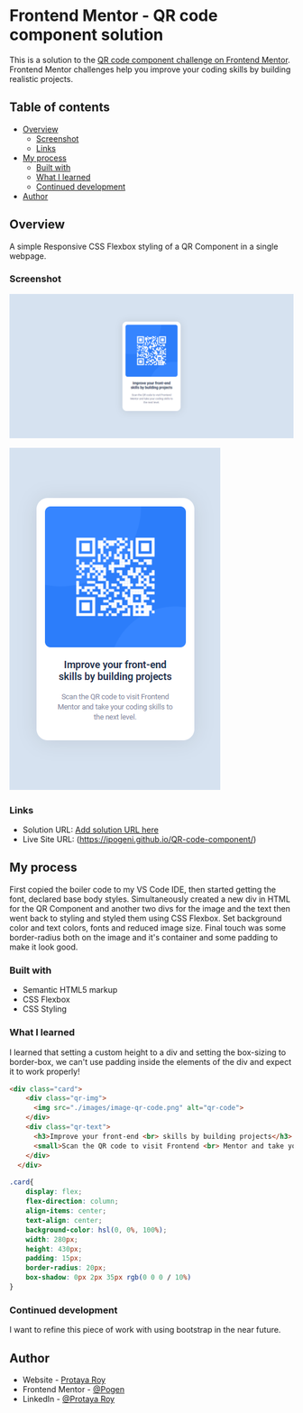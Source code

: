 # Frontend Mentor - QR code component solution

This is a solution to the [QR code component challenge on Frontend Mentor](https://www.frontendmentor.io/challenges/qr-code-component-iux_sIO_H). Frontend Mentor challenges help you improve your coding skills by building realistic projects. 

## Table of contents

- [Overview](#overview)
  - [Screenshot](#screenshot)
  - [Links](#links)
- [My process](#my-process)
  - [Built with](#built-with)
  - [What I learned](#what-i-learned)
  - [Continued development](#continued-development)
- [Author](#author)

## Overview

  A simple Responsive CSS Flexbox styling of a QR Component in a single webpage.

### Screenshot

![Desktop design preview for the QR code component coding challenge](./screenshots/Screenshot%20of%20Desktop%20Design.png)

![Mobile design preview for the QR code component coding challenge](./screenshots/Screenshot%20of%20Mobile%20Design.png)

### Links

- Solution URL: [Add solution URL here](https://your-solution-url.com)
- Live Site URL: (https://ipogeni.github.io/QR-code-component/)

## My process

  First copied the boiler code to my VS Code IDE, then started getting the font, declared base body styles. Simultaneously created a new div in HTML for the QR Component and another two divs for the image and the text then went back to styling and styled them using CSS Flexbox. Set background color and text colors, fonts and reduced image size. Final touch was some border-radius both on the image and it's container and some padding to make it look good.

### Built with

- Semantic HTML5 markup
- CSS Flexbox
- CSS Styling

### What I learned

I learned that setting a custom height to a div and setting the box-sizing to border-box, we can't use padding inside the elements of the div and expect it to work properly!


```html
<div class="card">
    <div class="qr-img">
      <img src="./images/image-qr-code.png" alt="qr-code">
    </div>
    <div class="qr-text">
      <h3>Improve your front-end <br> skills by building projects</h3>
      <small>Scan the QR code to visit Frontend <br> Mentor and take your coding skills to <br> the next level.</small>
    </div>
  </div>
```

```css
.card{
    display: flex;
    flex-direction: column;
    align-items: center;
    text-align: center;
    background-color: hsl(0, 0%, 100%);
    width: 280px;
    height: 430px;
    padding: 15px;
    border-radius: 20px;
    box-shadow: 0px 2px 35px rgb(0 0 0 / 10%)
}

```

### Continued development

I want to refine this piece of work with using bootstrap in the near future.


## Author

- Website - [Protaya Roy](https://github.com/IPogenI)
- Frontend Mentor - [@Pogen](https://www.frontendmentor.io/profile/IPogenI)
- LinkedIn - [@Protaya Roy](https://www.linkedin.com/in/protaya-roy-373022184/)